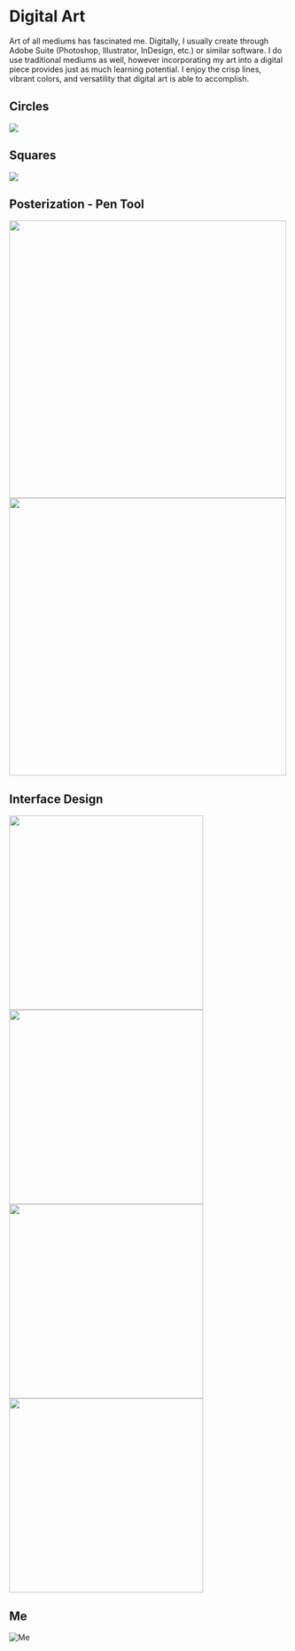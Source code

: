 # Digital Art

Art of all mediums has fascinated me. Digitally, I usually create through Adobe Suite (Photoshop, Illustrator, InDesign, etc.) or similar software. I do use traditional mediums as well, however incorporating my art into a digital piece provides just as much learning potential. I enjoy the crisp lines, vibrant colors, and versatility that digital art is able to accomplish.

## Circles
<img src="assets/img/Circles.png">

## Squares
<img src="assets/img/Squares.png">

## Posterization - Pen Tool
<img src="assets/img/HarryPotterPosterized.png" height="500"> <img src="assets/img/HarryPotterPenTool.png" height="500">

## Interface Design
<img src="assets/img/Mockup1.png" height="350"> <img src="assets/img/Mockup2.png" height="350">
<img src="assets/img/Mockup3.png" height="350"> <img src="assets/img/MockupFinal.png" height="350">

## Me
![Me](/assets/img/Me.jpg)
